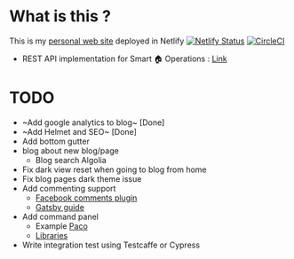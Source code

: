 # What is this ?

This is my [personal web site](https://me.knnect.com) deployed in Netlify [![Netlify Status](https://api.netlify.com/api/v1/badges/20d82071-18b9-4ed5-a309-f1bd223c6296/deploy-status)](https://app.netlify.com/sites/knnect/deploys) [![CircleCI](https://circleci.com/gh/tmkasun/me.svg?style=shield)](https://circleci.com/gh/circleci/circleci-docs)

- REST API implementation for Smart 🏠  Operations : [Link](https://github.com/tmkasun/me_api)

# TODO

- ~Add google analytics to blog~ [Done]
- ~Add Helmet and SEO~ [Done]
- Add bottom gutter
- blog about new blog/page
  - Blog search Algolia
- Fix dark view reset when going to blog from home
- Fix blog pages dark theme issue
- Add commenting support
  - [Facebook comments plugin](https://developers.facebook.com/docs/plugins/comments/#)
  - [Gatsby guide](https://www.gatsbyjs.com/docs/how-to/adding-common-features/adding-comments/)
- Add command panel
  - Example [Paco](https://github.com/pacocoursey/paco/tree/master/components/command)
  - [Libraries](https://github.com/asabaylus/react-command-palette)
- Write integration test using Testcaffe or Cypress

